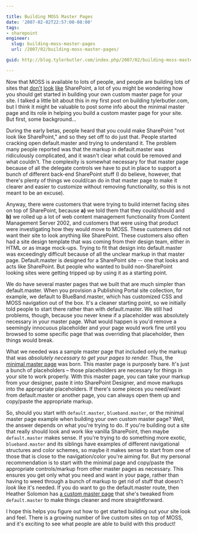 ```yaml
---

title: Building MOSS Master Pages
date: '2007-02-02T22:57:00-08:00'
tags:
- sharepoint
engineer:
  slug: building-moss-master-pages
  url: /2007/02/building-moss-master-pages/

guid: http://blog.tylerbutler.com/index.php/2007/02/building-moss-master-pages/

---
```


Now that MOSS is available to lots of people, and people are building lots of
sites that [don't][1] [look][2] [like][3] SharePoint, a lot of you might be
wondering how you should get started in building your own custom master page
for your site. I talked a little bit about this in my first post on building
tylerbutler.com, but I think it might be valuable to post some info about the
minimal master page and its role in helping you build a custom master page for
your site. But first, some background…

During the early betas, people heard that you could make SharePoint "not look
like SharePoint," and so they set off to do just that. People started cracking
open default.master and trying to understand it. The problem many people
reported was that the markup in default.master was ridiculously complicated,
and it wasn't clear what could be removed and what couldn't. The complexity is
somewhat necessary for that master page because of all the delegate controls
we have to put in place to support a bunch of different back-end SharePoint
stuff (I do believe, however, that there's plenty of things we could/can do in
that master page to make it clearer and easier to customize without removing
functionality, so this is not meant to be an excuse).

Anyway, there were customers that were trying to build internet facing sites
on top of SharePoint, because **a)** we told them that they could/should and
**b)** we rolled up a lot of web content management functionality from Content
Management Server 2002, and customers that were using that product were
investigating how they would move to MOSS. These customers did not want their
site to look anything like SharePoint. These customers also often had a site
design template that was coming from their design team, either in HTML or as
image mock-ups. Trying to fit that design into default.master was exceedingly
difficult because of all the unclear markup in that master page.
Default.master is designed for a SharePoint site -- one that looks and acts
like SharePoint. But people who wanted to build non-SharePoint looking sites
were getting tripped up by using it as a starting point.

We do have several master pages that we built that are much simpler than
default.master. When you provision a Publishing Portal site collection, for
example, we default to BlueBand.master, which has customized CSS and MOSS
navigation out of the box. It's a cleaner starting point, so we initially told
people to start there rather than with default.master. We still had problems,
though, because you never knew if a placeholder was absolutely necessary in
your master page. What would happen is you'd remove a seemingly innocuous
placeholder and your page would work fine until you browsed to some specific
page that was overriding that placeholder, then things would break.

What we needed was a sample master page that included only the markup that was
_absolutely necessary to get your pages to render._ Thus, the [minimal master
page][4] was born. This master page is purposely bare. It's just a bunch of
placeholders – those placeholders are necessary for things in your site to
work properly. With this master page, you can take your markup from your
designer, paste it into SharePoint Designer, and move markups into the
appropriate placeholders. If there's some pieces you need/want from
default.master or another page, you can always open them up and copy/paste the
appropriate markup.

So, should you start with `default.master`, `blueband.master`, or the minimal
master page example when building your own custom master page? Well, the
answer depends on what you're trying to do. If you're building out a site that
really should look and work like vanilla SharePoint, then maybe `default.master`
makes sense. If you're trying to do something more exotic, `blueband.master` and
its siblings have examples of different navigational structures and color
schemes, so maybe it makes sense to start from one of those that is close to
the navigation/color you're aiming for. But my personal recommendation is to
start with the minimal page and copy/paste the appropriate controls/markup
from other master pages as necessary. This ensures you get only what you need
and want in your page, rather than having to weed through a bunch of markup to
get rid of stuff that doesn't _look_ like it's needed. If you do want to go
the default.master route, then Heather Solomon has [a custom master page][5]
that she's tweaked from `default.master` to make things cleaner and more
straightforward.

I hope this helps you figure out how to get started building out your site
look and feel. There is a growing number of live custom sites on top of MOSS,
and it's exciting to see what people are able to build with this product!

   [1]: http://www.fifteen.net
   [2]: http://www.shareview.co.uk/
   [3]: http://www.hedkandi.com/
   [4]: http://msdn2.microsoft.com/en-us/library/aa660698.aspx
   [5]: http://heathersolomon.com/blog/archive/2007/01/26/6153.aspx

